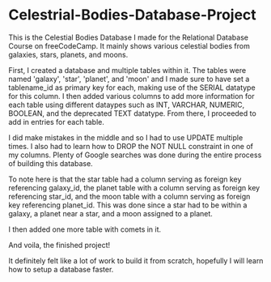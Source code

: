 # Celestrial-Bodies-Database-Project

This is the Celestial Bodies Database I made for the Relational Database Course on freeCodeCamp. It mainly shows various celestial bodies from galaxies, stars, planets, and moons.

First, I created a database and multiple tables within it. The tables were named 'galaxy', 'star', 'planet', and 'moon' and I made sure to have set a tablename_id as primary key for each, making use of the SERIAL datatype for this column. I then added various columns to add more information for each table using different dataypes such as INT, VARCHAR, NUMERIC, BOOLEAN, and the deprecated TEXT datatype. From there, I proceeded to add in entries for each table.

I did make mistakes in the middle and so I had to use UPDATE multiple times. I also had to learn how to DROP the NOT NULL constraint in one of my columns. Plenty of Google searches was done during the entire process of building this database.

To note here is that the star table had a column serving as foreign key referencing galaxy_id, the planet table with a column serving as foreign key referencing star_id, and the moon table with a column serving as foreign key referencing planet_id. This was done since a star had to be within a galaxy, a planet near a star, and a moon assigned to a planet.

I then added one more table with comets in it.

And voila, the finished project!

It definitely felt like a lot of work to build it from scratch, hopefully I will learn how to setup a database faster.
